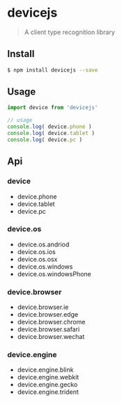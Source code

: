 # devicejs
> A client type recognition library

## Install
``` sh
$ npm install devicejs --save
```

## Usage
``` js
import device from 'devicejs'

// usage
console.log( device.phone )
console.log( device.tablet )
console.log( device.pc )
```

## Api

### device
* device.phone
* device.tablet
* device.pc

### device.os
* device.os.andriod
* device.os.ios
* device.os.osx
* device.os.windows
* device.os.windowsPhone

### device.browser
* device.browser.ie
* device.browser.edge
* device.browser.chrome
* device.browser.safari
* device.browser.wechat

### device.engine
* device.engine.blink
* device.engine.webkit
* device.engine.gecko
* device.engine.trident

